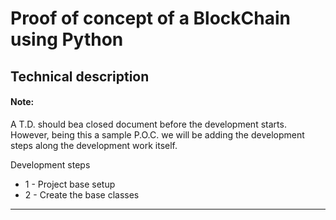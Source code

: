 # Proof of concept of a BlockChain using Python
## Technical description
#### Note:   
A T.D. should bea closed document before the development starts.   
However, being this a sample P.O.C. we will be adding the development steps along the development work itself.

Development steps 
- 1 - Project base setup   
- 2 - Create the base classes  

----
